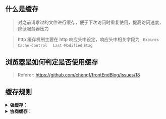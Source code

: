## 什么是缓存

> 对之前请求过的文件进行缓存，便于下次访问时重复使用，提高访问速度，降低服务器压力

> http 缓存机制主要在 http 响应头中设定，响应头中相关字段为 ` Expires` `Cache-Control ` ` Last-Modified` `Etag `

## 浏览器是如何判定是否使用缓存

> Referer: <https://github.com/chenqf/frontEndBlog/issues/18>

## 缓存规则

<details>
  <summary><b>强缓存：</b></summary>

`Expires` 到期时间由服务端产生，可能会与客户端时间产生误差

`Cache-Control` max-age=240 在 4 分钟内再次访问该资源就会命中强缓存

```
max-age=xx：
    每次都会像服务器校验资源新鲜度
    没过期返回 304 从缓存读取资源
    过期返回 200 和新资源
no-cache：每次都返回 200 和新资源
no-store：不被缓存
```

<table>
<tr>
  <td bgcolor=#eee>
  不过 Expires 是 HTTP 1.0 的东西，现在默认浏览器均默认使用 HTTP 1.1，所以它的作用基本忽略。
  </td>
</tr>
<tr>
  <td bgcolor=#eee>
 另一个问题是，到期时间是由服务端生成的，但是客户端时间可能跟服务端时间有误差，这就会导致缓存命中的误差。
  </td>
</tr>
<tr>
  <td bgcolor=#eee>
 所以 HTTP 1.1 的版本，使用 Cache-Control 替代。
  </td>
</tr>
</table>

</details>

<details>
  <summary><b>协商缓存：</b></summary>

`Last-Modifed/If-Modified-Since` 和 `Etag/If-None-Match` 是分别成对出现的，呈一一对应关系

<!--
`Last-Modified/If-Modified-Since` - `Last-Modified` ：服务器在响应请求时，告诉浏览器资源的最后修改时间。 - `If-Modified-Since` - 再次请求服务器时，通过此字段通知服务器上次请求时，服务器返回资源的最后修改时间 - 服务器收到请求后发现有头 `If-Modified-Since` 则与被请求资源的最后修改时间进行比对。 - 若资源的最后修改时间大于 `If-Modified-Since`，说明资源又被改动过，则响应整片资源内容，返回状态码 200； - 若资源的最后修改时间小于或等于 `If-Modified-Since`，说明资源无新修改，则响应 HTTP 304，告知浏览器继续使用所保存的缓存

- `Etag / If-None-Match` - 优先级高于 Last-Modified / If-Modified-Since - -->
</details>
